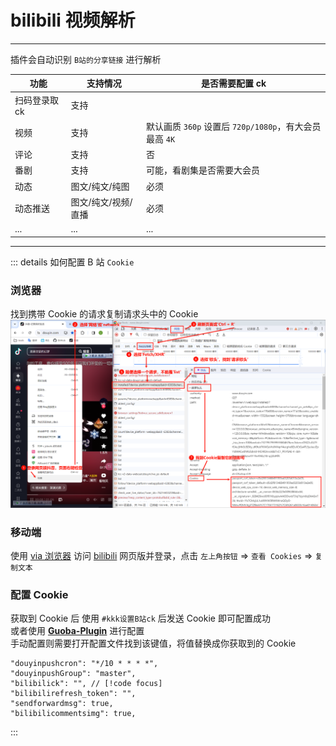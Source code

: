 # bilibili 视频解析

---

插件会自动识别 `B站的分享链接` 进行解析

| 功能          | 支持情况            | 是否需要配置 ck                                        |
| ------------- | ------------------- | ------------------------------------------------------ |
| 扫码登录取 ck | 支持                |                                                        |
| 视频          | 支持                | 默认画质 `360p` 设置后 `720p/1080p`，有大会员最高 `4K` |
| 评论          | 支持                | 否                                                     |
| 番剧          | 支持                | 可能，看剧集是否需要大会员                             |
| 动态          | 图文/纯文/纯图      | 必须                                                   |
| 动态推送      | 图文/纯文/视频/直播 | 必须                                                   |
| ...           | ...                 | ...                                                    |

---

::: details 如何配置 B 站 `Cookie`

### 浏览器

找到携带 Cookie 的请求复制请求头中的 Cookie
![img](../../public/intro/pic1.png)

### 移动端

使用 [via 浏览器](https://res.viayoo.com/v1/via-release-cn.apk) 访问 [bilibili](https://www.bilibili.com/) 网页版并登录，点击 `左上角按钮` => `查看 Cookies` => `复制文本`

### 配置 Cookie

获取到 Cookie 后 使用 `#kkk设置B站ck` 后发送 Cookie 即可配置成功<br>
或者使用 [**Guoba-Plugin**](https://github.com/guoba-yunzai/guoba-plugin) 进行配置<br>
手动配置则需要打开配置文件找到该键值，将值替换成你获取到的 Cookie

```json{3}
"douyinpushcron": "*/10 * * * *",
"douyinpushGroup": "master",
"bilibilick": "", // [!code focus]
"bilibilirefresh_token": "",
"sendforwardmsg": true,
"bilibilicommentsimg": true,
```

:::
